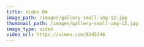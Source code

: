 ```yaml
---
title: Video 04
image_path: /images/gallery-small-img-12.jpg
thumbnail_path: /images/gallery-small-img-12.jpg
image_type: video
video_url: https://vimeo.com/8245346
---
```

